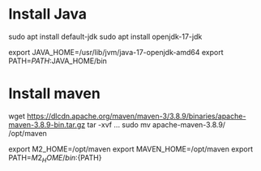 
# Install Java
sudo apt install default-jdk
sudo apt install openjdk-17-jdk

export JAVA_HOME=/usr/lib/jvm/java-17-openjdk-amd64
export PATH=$PATH:$JAVA_HOME/bin


# Install maven
wget https://dlcdn.apache.org/maven/maven-3/3.8.9/binaries/apache-maven-3.8.9-bin.tar.gz 
tar -xvf ...
sudo mv apache-maven-3.8.9/ /opt/maven

export M2_HOME=/opt/maven
export MAVEN_HOME=/opt/maven
export PATH=${M2_HOME}/bin:${PATH}
